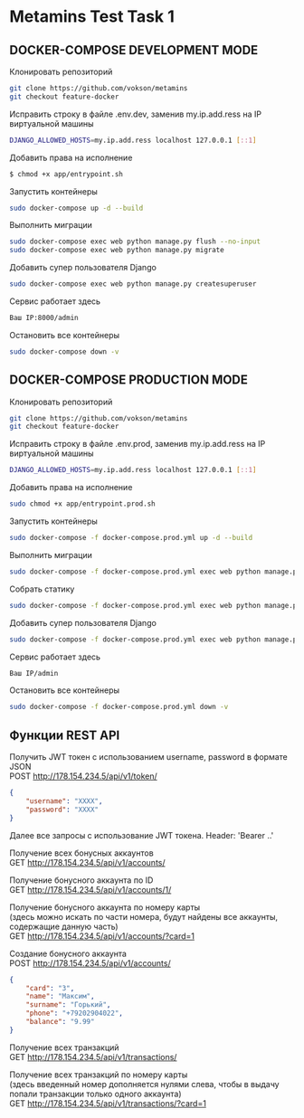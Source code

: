 # Metamins Test Task 1

## DOCKER-COMPOSE DEVELOPMENT MODE
Клонировать репозиторий<br/>
```bash
git clone https://github.com/vokson/metamins
git checkout feature-docker
```

Исправить строку в файле .env.dev, заменив my.ip.add.ress на IP виртуальной машины<br/>
```bash
DJANGO_ALLOWED_HOSTS=my.ip.add.ress localhost 127.0.0.1 [::1]
```

Добавить права на исполнение<br/>
```bash
$ chmod +x app/entrypoint.sh
```

Запустить контейнеры<br/>
```bash
sudo docker-compose up -d --build
```

Выполнить миграции<br/>
```bash
sudo docker-compose exec web python manage.py flush --no-input
sudo docker-compose exec web python manage.py migrate
```

Добавить супер пользователя Django<br/>
```bash
sudo docker-compose exec web python manage.py createsuperuser
```

Сервис работает здесь<br/>
```bash
Ваш IP:8000/admin
```

Остановить все контейнеры<br/>
```bash
sudo docker-compose down -v
```

## DOCKER-COMPOSE PRODUCTION MODE

Клонировать репозиторий<br/>
```bash
git clone https://github.com/vokson/metamins
git checkout feature-docker
```

Исправить строку в файле .env.prod, заменив my.ip.add.ress на IP виртуальной машины<br/>
```bash
DJANGO_ALLOWED_HOSTS=my.ip.add.ress localhost 127.0.0.1 [::1]
```

Добавить права на исполнение<br/>
```bash
sudo chmod +x app/entrypoint.prod.sh
```

Запустить контейнеры<br/>
```bash
sudo docker-compose -f docker-compose.prod.yml up -d --build
```

Выполнить миграции<br/>
```bash
sudo docker-compose -f docker-compose.prod.yml exec web python manage.py migrate --noinput
```

Собрать статику<br/>
```bash
sudo docker-compose -f docker-compose.prod.yml exec web python manage.py collectstatic --no-input --clear
```

Добавить супер пользователя Django<br/>
```bash
sudo docker-compose -f docker-compose.prod.yml exec web python manage.py createsuperuser
```

Сервис работает здесь<br/>
```bash
Ваш IP/admin
```

Остановить все контейнеры<br/>
```bash
sudo docker-compose -f docker-compose.prod.yml down -v
```

## Функции REST API
Получить JWT токен с использованием username, password в формате JSON<br/>
POST http://178.154.234.5/api/v1/token/<br/>
```json
{
    "username": "XXXX",
    "password": "XXXX"
}
```

Далее все запросы с использование JWT токена. Header: 'Bearer ..'

Получение всех бонусных аккаунтов<br/>
GET http://178.154.234.5/api/v1/accounts/

Получение бонусного аккаунта по ID<br/>
GET http://178.154.234.5/api/v1/accounts/1/

Получение бонусного аккаунта по номеру карты<br/>
(здесь можно искать по части номера, будут найдены все аккаунты, содержащие данную часть)<br/>
GET http://178.154.234.5/api/v1/accounts/?card=1

Создание бонусного аккаунта<br/>
POST http://178.154.234.5/api/v1/accounts/<br/>
```json
{
    "card": "3",
    "name": "Максим",
    "surname": "Горький",
    "phone": "+79202904022",
    "balance": "9.99"
}
```

Получение всех транзакций<br/>
GET http://178.154.234.5/api/v1/transactions/

Получение всех транзакций по номеру карты<br/>
(здесь введенный номер дополняется нулями слева, чтобы в выдачу попали транзакции только одного аккаунта)<br/>
GET http://178.154.234.5/api/v1/transactions/?card=1